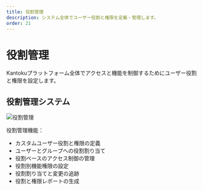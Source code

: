 ```yaml
---
title: 役割管理
description: システム全体でユーザー役割と権限を定義・管理します。
order: 21
---
```


# 役割管理

Kantokuプラットフォーム全体でアクセスと機能を制御するためにユーザー役割と権限を設定します。

## 役割管理システム

![役割管理](/guide-books/web-version/21-role-management.jpg)

役割管理機能：
- カスタムユーザー役割と権限の定義
- ユーザーとグループへの役割割り当て
- 役割ベースのアクセス制御の管理
- 役割別機能権限の設定
- 役割割り当てと変更の追跡
- 役割と権限レポートの生成
